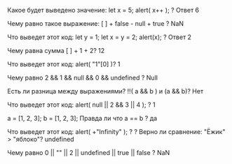 Какое будет выведено значение: let x = 5; alert( x++ ); ?
Ответ 6 


Чему равно такое выражение: [ ] + false - null + true ?
NaN 

Что выведет этот код: let y = 1; let x = y = 2; alert(x); ?
Ответ 2 


Чему равна сумма [ ] + 1 + 2?
12

Что выведет этот код: alert( "1"[0] )?
1

Чему равно 2 && 1 && null && 0 && undefined ?
Null 

Есть ли разница между выражениями? !!( a && b ) и (a && b)?
Нет 


Что выведет этот код: alert( null || 2 && 3 || 4 ); ?
1

a = [1, 2, 3]; b = [1, 2, 3]; Правда ли что a == b ?
да

Что выведет этот код: alert( +"Infinity" ); ?
?
Верно ли сравнение: "Ёжик" > "яблоко"?
undefined 


Чему равно 0 || "" || 2 || undefined || true || falsе ?
NaN